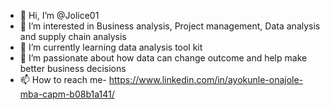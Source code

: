 - 👋 Hi, I’m @Jolice01
- 👀 I’m interested in Business analysis, Project management, Data analysis and supply chain analysis 
- 🌱 I’m currently learning data analysis tool kit 
- 💞️ I’m passionate about how data can change outcome and help make better business decisions 
- 📫 How to reach me- https://www.linkedin.com/in/ayokunle-onajole-mba-capm-b08b1a141/

<!---
Jolice01/Jolice01 is a ✨ special ✨ repository because its `README.md` (this file) appears on your GitHub profile.
You can click the Preview link to take a look at your changes.
--->
